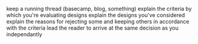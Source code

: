 keep a running thread (basecamp, blog, something)
explain the criteria by which you're evaluating designs
explain the designs you've considered
explain the reasons for rejecting some and keeping others in accordance with the criteria
lead the reader to arrive at the same decision as you independantly